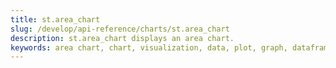 ```yaml
---
title: st.area_chart
slug: /develop/api-reference/charts/st.area_chart
description: st.area_chart displays an area chart.
keywords: area chart, chart, visualization, data, plot, graph, dataframe, filled, cumulative
---
```


<Autofunction function="streamlit.area_chart" />

<Autofunction function="DeltaGenerator.add_rows" />
